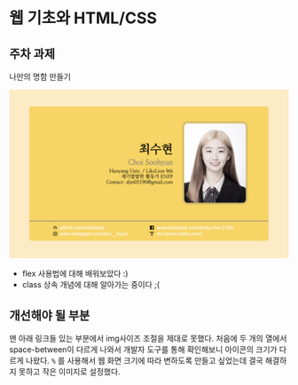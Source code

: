 # 웹 기초와 HTML/CSS

## 주차 과제

나만의 명함 만들기

<img src="./my_namecard.png" alt="my_namecard" style="zoom:80%;" />

- flex 사용법에 대해 배워보았다 :)
- class 상속 개념에 대해 알아가는 중이다 ;(

## 개선해야 될 부분

맨 아래 링크들 있는 부분에서 img사이즈 조절을 제대로 못했다. 처음에 두 개의 열에서 space-between이 다르게 나와서 개발자 도구를 통해 확인해보니 아이콘의 크기가 다르게 나왔다. `%` 를 사용해서 웹 화면 크기에 따라 변하도록 만들고 싶었는데 결국 해결하지 못하고 작은 이미지로 설정했다.
